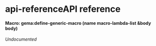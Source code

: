 
<a id="header-adp-github-headertag610"></a>
# api-referenceAPI reference

<a id="function-gema-define-generic-macro"></a>
#### Macro: gema:define-generic-macro (name macro-lambda-list &body body)

_Undocumented_
